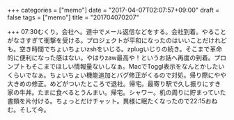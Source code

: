 +++
categories = ["memo"]
date = "2017-04-07T02:07:57+09:00"
draft = false
tags = ["memo"]
title = "201704070207"

+++
07:30むくり。会社へ。道中でメール返信などをする。会社到着。やることがなさすぎて衝撃を受ける。プロジェクトが平和になったのはいいことだけれども。空き時間でちょいちょいzshをいじる。zplugいじりの続き。そこまで革命的に便利になった感はない。やはりzaw最高や！というお話へ再度の到着。プロンプトもそこまでほしい情報量ないしなぁ。MacでToggl表示をなんとかしたいくらいでなぁ。ちょいちょい機能追加とバグ修正がくるので対処。帰り際にやや大きめの修正。めどがついたところで退社。帰宅。最寄り駅で久し振りにすき家の牛丼。たまに食べるとうんまい。帰宅。シャワー。机の周りに貯まっていた書類を片付ける。ちょっとだけチャット。異様に眠たくなったので22:15おねむ。そして今。